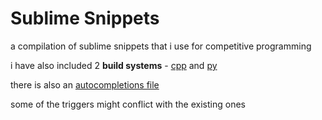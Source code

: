 # Sublime Snippets

a compilation of sublime snippets that i use for competitive programming

i have also included 2 **build systems** - [cpp](./CPP.sublime-build) and [py](Pyy.sublime-build)

there is also an [autocompletions file](./basic.sublime-completions)

some of the triggers might conflict with the existing ones
